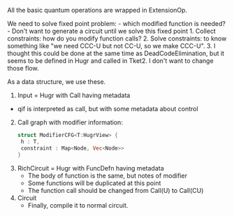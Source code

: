 All the basic quantum operations are wrapped in ExtensionOp.

We need to solve fixed point problem:
    - which modified function is needed?
    - Don't want to generate a circuit until we solve this fixed point
        1. Collect constraints: how do you modify function calls?
        2. Solve constraints: to know something like "we need CCC-U but not CC-U, so we make CCC-U".
        3. I thought this could be done at the same time as DeadCodeElimination, but it seems to be defined in Hugr and called in Tket2. I don't want to change those flow.

As a data structure, we use these.
1. Input = Hugr with Call having metadata
  - qif is interpreted as call, but with some metadata about control
2. Call graph with modifier information:
   ```rust
   struct ModifierCFG<T:HugrView> {
    h : T,
    constraint : Map<Node, Vec<Node>>
   }
   ```
3. RichCircuit = Hugr with FuncDefn having metadata
    - The body of function is the same, but notes of modifier
    - Some functions will be duplicated at this point
    - The function call should be changed from Call(U) to Call(CU)
4. Circuit
    - Finally, compile it to normal circuit.
